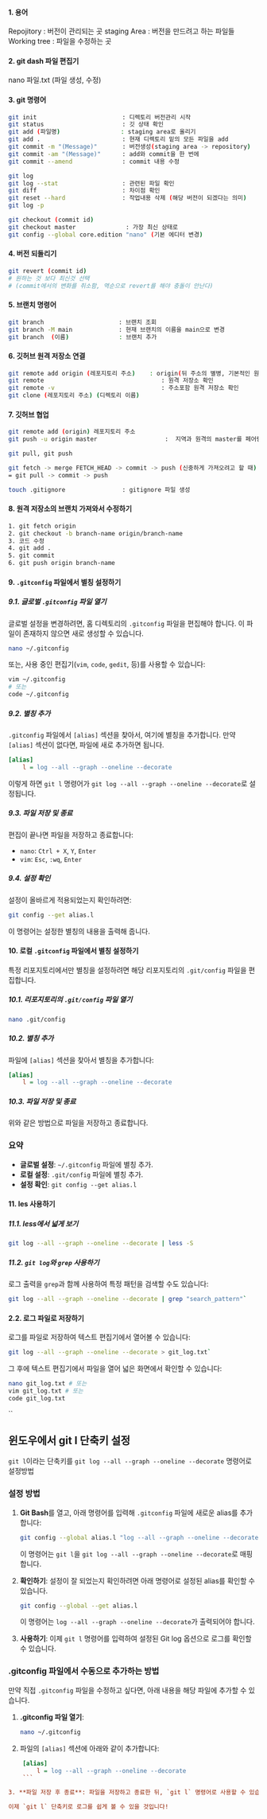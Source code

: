 #### 1. 용어
Repojitory : 버전이 관리되는 곳
staging Area : 버전을 만드려고 하는 파일들
Working tree : 파일을 수정하는 곳

#### 2. git dash 파일 편집기
nano 파일.txt (파일 생성, 수정)

#### 3. git 명령어
```bash
git init                        : 디렉토리 버전관리 시작
git status                      : 깃 상태 확인
git add (파일명)                 : staging area로 올리기
git add .                       : 현재 디렉토리 밑의 모든 파일을 add
git commit -m "(Message)"       : 버전생성(staging area -> repository)
git commit -am "(Message)"      : add와 commit을 한 번에
git commit --amend              : commit 내용 수정
```

``` bash
git log
git log --stat                  : 관련된 파일 확인
git diff                        : 차이점 확인
git reset --hard                : 작업내용 삭제 (해당 버전이 되겠다는 의미)
git log -p
```

```bash
git checkout (commit id)
git checkout master              : 가장 최신 상태로
git config --global core.edition "nano" (기본 에디터 변경)
```

#### 4. 버전 되돌리기
```bash
git revert (commit id)          
# 원하는 것 보다 최신것 선택 
# (commit에서의 변화를 취소함, 역순으로 revert를 해야 충돌이 안난다)
```

#### 5. 브랜치 명령어
```bash
git branch                     : 브랜치 조회
git branch -M main	           : 현재 브랜치의 이름을 main으로 변경
git branch  (이름)              : 브랜치 추가
```

#### 6. 깃허브 원격 저장소 연결
```bash
git remote add origin (레포지토리 주소)    : origin(뒤 주소의 별병, 기본적인 원격저장소 별칭)
git remote                                 : 원격 저장소 확인
git remote -v                              : 주소포함 원격 저장소 확인
git clone (레포지토리 주소) (디렉토리 이름)
```

#### 7. 깃허브 협업
```bash
git remote add (origin) 레포지토리 주소
git push -u origin master                   :  지역과 원격의 master를 페어링 시켜준다(한 번만)

git pull, git push

git fetch -> merge FETCH_HEAD -> commit -> push (신중하게 가져오려고 할 때)
= git pull -> commit -> push

touch .gitignore				: gitignore 파일 생성
```

#### 8. 원격 저장소의 브랜치 가져와서 수정하기

```bash
1. git fetch origin
2. git checkout -b branch-name origin/branch-name
3. 코드 수정
4. git add .
5. git commit 
6. git push origin branch-name
```

#### 9. `.gitconfig` 파일에서 별칭 설정하기

##### 9.1. 글로벌 `.gitconfig` 파일 열기
글로벌 설정을 변경하려면, 홈 디렉토리의 `.gitconfig` 파일을 편집해야 합니다. 이 파일이 존재하지 않으면 새로 생성할 수 있습니다.

```bash
nano ~/.gitconfig
```

또는, 사용 중인 편집기(`vim`, `code`, `gedit`, 등)를 사용할 수 있습니다:

```bash
vim ~/.gitconfig
# 또는
code ~/.gitconfig
```

##### 9.2. 별칭 추가
`.gitconfig` 파일에서 `[alias]` 섹션을 찾아서, 여기에 별칭을 추가합니다. 만약 `[alias]` 섹션이 없다면, 파일에 새로 추가하면 됩니다.

```ini
[alias]
    l = log --all --graph --oneline --decorate
```

이렇게 하면 `git l` 명령어가 `git log --all --graph --oneline --decorate`로 설정됩니다.

##### 9.3. 파일 저장 및 종료
편집이 끝나면 파일을 저장하고 종료합니다:
- `nano`: `Ctrl + X`, `Y`, `Enter`
- `vim`: `Esc`, `:wq`, `Enter`

##### 9.4. 설정 확인
설정이 올바르게 적용되었는지 확인하려면:
```bash
git config --get alias.l
```

이 명령어는 설정한 별칭의 내용을 출력해 줍니다.

#### 10. 로컬 `.gitconfig` 파일에서 별칭 설정하기
특정 리포지토리에서만 별칭을 설정하려면 해당 리포지토리의 `.git/config` 파일을 편집합니다.
##### 10.1. 리포지토리의 `.git/config` 파일 열기
```bash
nano .git/config
```

##### 10.2. 별칭 추가
파일에 `[alias]` 섹션을 찾아서 별칭을 추가합니다:

```ini
[alias]
    l = log --all --graph --oneline --decorate
```

##### 10.3. 파일 저장 및 종료
위와 같은 방법으로 파일을 저장하고 종료합니다.

### 요약
- **글로벌 설정**: `~/.gitconfig` 파일에 별칭 추가.
- **로컬 설정**: `.git/config` 파일에 별칭 추가.
- **설정 확인**: `git config --get alias.l`

#### 11. les 사용하기

##### 11.1. less에서 넓게 보기
```bash
git log --all --graph --oneline --decorate | less -S
```

##### 11.2. `git log`와 `grep` 사용하기

로그 출력을 `grep`과 함께 사용하여 특정 패턴을 검색할 수도 있습니다:
```bash
git log --all --graph --oneline --decorate | grep "search_pattern"`
```

#### 2.2. 로그 파일로 저장하기

로그를 파일로 저장하여 텍스트 편집기에서 열어볼 수 있습니다:
```bash
git log --all --graph --oneline --decorate > git_log.txt`
```

그 후에 텍스트 편집기에서 파일을 열어 넓은 화면에서 확인할 수 있습니다:
```bash
nano git_log.txt # 또는 
vim git_log.txt # 또는 
code git_log.txt
```

``
## 윈도우에서 git l 단축키 설정
`git l`이라는 단축키를 `git log --all --graph --oneline --decorate` 명령어로 설정방법
### 설정 방법

1. **Git Bash**를 열고, 아래 명령어를 입력해 `.gitconfig` 파일에 새로운 alias를 추가합니다:

    ```bash
    git config --global alias.l "log --all --graph --oneline --decorate"
    ```

   이 명령어는 `git l`을 `git log --all --graph --oneline --decorate`로 매핑합니다.

2. **확인하기**: 설정이 잘 되었는지 확인하려면 아래 명령어로 설정된 alias를 확인할 수 있습니다.

    ```bash
    git config --global --get alias.l
    ```

    이 명령어는 `log --all --graph --oneline --decorate`가 출력되어야 합니다.

3. **사용하기**: 이제 `git l` 명령어를 입력하여 설정된 Git log 옵션으로 로그를 확인할 수 있습니다.

### .gitconfig 파일에서 수동으로 추가하는 방법
만약 직접 `.gitconfig` 파일을 수정하고 싶다면, 아래 내용을 해당 파일에 추가할 수 있습니다.

1. **.gitconfig 파일 열기**:

    ```bash
    nano ~/.gitconfig
    ```

2. 파일의 `[alias]` 섹션에 아래와 같이 추가합니다:

```ini
    [alias]
        l = log --all --graph --oneline --decorate
    ```

3. **파일 저장 후 종료**: 파일을 저장하고 종료한 뒤, `git l` 명령어로 사용할 수 있습니다.

이제 `git l` 단축키로 로그를 쉽게 볼 수 있을 것입니다!


